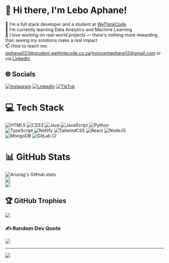 # 💫 Hi there, I'm Lebo Aphane!
🔭 I’m a full stack developer and a student at [WeThinkCode](https://wethinkcode.co.za/)<br>🌱 I’m currently learning Data Analytics and Machine Learning<br>💼 I love working on real-world projects — there's nothing more rewarding than seeing my solutions make a real impact<br>📫 How to reach me: iaphane023@student.wethinkcode.co.za/innocentaphane12@gmail.com or via [LinkedIn](https://www.linkedin.com/in/lebo-aphane/)


## 🌐 Socials
[![Instagram](https://img.shields.io/badge/Instagram-%23E4405F.svg?logo=Instagram&logoColor=white)](https://instagram.com/phenomenalamateur) [![LinkedIn](https://img.shields.io/badge/LinkedIn-%230077B5.svg?logo=linkedin&logoColor=white)](https://linkedin.com/in/lebo-aphane) [![TikTok](https://img.shields.io/badge/TikTok-%23000000.svg?logo=TikTok&logoColor=white)](https://tiktok.com/@lifemystery28) 

# 💻 Tech Stack
![HTML5](https://img.shields.io/badge/html5-%23E34F26.svg?style=for-the-badge&logo=html5&logoColor=white) ![CSS3](https://img.shields.io/badge/css3-%231572B6.svg?style=for-the-badge&logo=css3&logoColor=white) ![Java](https://img.shields.io/badge/java-%23ED8B00.svg?style=for-the-badge&logo=openjdk&logoColor=white) ![JavaScript](https://img.shields.io/badge/javascript-%23323330.svg?style=for-the-badge&logo=javascript&logoColor=%23F7DF1E) ![Python](https://img.shields.io/badge/python-3670A0?style=for-the-badge&logo=python&logoColor=ffdd54) <br>![TypeScript](https://img.shields.io/badge/typescript-%23007ACC.svg?style=for-the-badge&logo=typescript&logoColor=white) ![Netlify](https://img.shields.io/badge/netlify-%23000000.svg?style=for-the-badge&logo=netlify&logoColor=#00C7B7) ![TailwindCSS](https://img.shields.io/badge/tailwindcss-%2338B2AC.svg?style=for-the-badge&logo=tailwind-css&logoColor=white) ![React](https://img.shields.io/badge/react-%2320232a.svg?style=for-the-badge&logo=react&logoColor=%2361DAFB) ![NodeJS](https://img.shields.io/badge/node.js-6DA55F?style=for-the-badge&logo=node.js&logoColor=white) <br>![MongoDB](https://img.shields.io/badge/MongoDB-%234ea94b.svg?style=for-the-badge&logo=mongodb&logoColor=white) ![GitLab CI](https://img.shields.io/badge/gitlab%20CI-%23181717.svg?style=for-the-badge&logo=gitlab&logoColor=white)
# 📊 GitHub Stats
<!-- github stats from https://github.com/anuraghazra/github-readme-stats -->
![Anurag's GitHub stats](https://github-readme-stats.vercel.app/api?username=LifeMystery&show_icons=true&theme=radical)<br/>
![](https://github-readme-streak-stats.herokuapp.com/?user=LifeMystery&theme=radical&hide_border=false)<br/>
![](https://github-readme-stats.vercel.app/api/top-langs/?username=LifeMystery&theme=radical&hide_border=false&include_all_commits=false&count_private=false&layout=compact)

## 🏆 GitHub Trophies
![](https://github-profile-trophy.vercel.app/?username=LifeMystery&theme=radical&no-frame=false&no-bg=true&margin-w=4)

### ✍️ Random Dev Quote
![](https://quotes-github-readme.vercel.app/api?type=horizontal&theme=radical)

---
[![](https://visitcount.itsvg.in/api?id=LifeMystery&icon=0&color=0)](https://visitcount.itsvg.in)

<!-- Proudly created with GPRM ( https://gprm.itsvg.in ) -->
